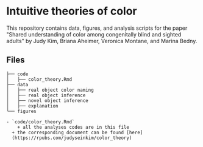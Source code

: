 # Intuitive theories of color 

This repository contains data, figures, and analysis scripts for the paper "Shared understanding of color among congenitally blind and sighted adults" by Judy Kim, Briana Aheimer, Veronica Montane, and Marina Bedny. 

## Files 

```
├── code
│   ├── color_theory.Rmd
├── data
│   ├── real object color naming
│   ├── real object inference
│   ├── novel object inference
│   ├── explanation
└── figures

- `code/color_theory.Rmd` 
	+ all the analyses codes are in this file  
  + the corresponding document can be found [here]
  (https://rpubs.com/judyseinkim/color_theory)
